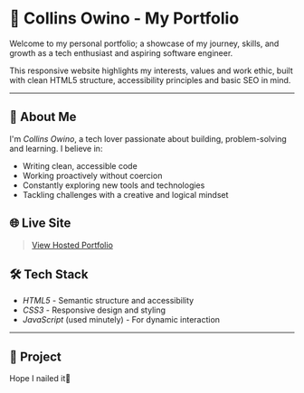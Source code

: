 # 💼 Collins Owino - My Portfolio

Welcome to my personal portfolio; a showcase of my journey, skills, and growth as a tech enthusiast and aspiring software engineer.

This responsive website highlights my interests, values and work ethic, built with clean HTML5 structure, accessibility principles and basic SEO in mind.

---

## 🚀 About Me

I'm *Collins Owino*, a tech lover passionate about building, problem-solving and learning. I believe in:

- Writing clean, accessible code
- Working proactively without coercion
- Constantly exploring new tools and technologies
- Tackling challenges with a creative and logical mindset


## 🌐 Live Site

> [View Hosted Portfolio](https://coleontop.github.io/Hackathon-Project/)


## 🛠 Tech Stack

- *HTML5* - Semantic structure and accessibility
- *CSS3* - Responsive design and styling
- *JavaScript* (used minutely) - For dynamic interaction

---

## 📁 Project 
Hope I nailed it🤩
